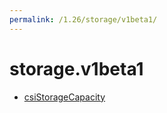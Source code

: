 ```yaml
---
permalink: /1.26/storage/v1beta1/
---
```


# storage.v1beta1



* [csiStorageCapacity](csiStorageCapacity.md)